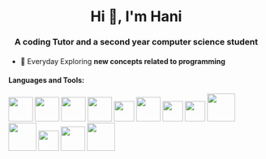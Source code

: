 <h1 align="center">Hi 👋, I'm Hani</h1>

<h3 align="center" style="margin-bottom: 20px;">A coding Tutor and a second year computer science student</h3>
<ul>
  <li>
<p dir = "auto">🌱 Everyday Exploring <strong>new concepts related to programming</strong></p>
  </li>
</ul>
<h4>Languages and Tools:</h4>
<div>
<img src="https://upload.wikimedia.org/wikipedia/commons/1/18/ISO_C%2B%2B_Logo.svg" width="48">
<img src="https://upload.wikimedia.org/wikipedia/commons/c/c3/Python-logo-notext.svg" width="48">
<img src="https://upload.wikimedia.org/wikipedia/commons/a/a7/React-icon.svg" width="48">
<img src="https://upload.wikimedia.org/wikipedia/commons/3/3f/Three.js_Icon.svg" width="48">
<img src="https://upload.wikimedia.org/wikipedia/fr/2/2e/Java_Logo.svg" width="40">
<img src="https://upload.wikimedia.org/wikipedia/commons/6/61/HTML5_logo_and_wordmark.svg" width="48">
<img src="https://upload.wikimedia.org/wikipedia/commons/d/d5/CSS3_logo_and_wordmark.svg" width="40">
<img src="https://upload.wikimedia.org/wikipedia/commons/b/b2/Database-mysql.svg" width="40">
<img src="https://upload.wikimedia.org/wikipedia/commons/0/05/Scikit_learn_logo_small.svg" width="55">
<img src="https://upload.wikimedia.org/wikipedia/commons/e/ed/Pandas_logo.svg" width="55">
<img src="https://upload.wikimedia.org/wikipedia/commons/9/99/Unofficial_JavaScript_logo_2.svg" width="40">
<img src="https://upload.wikimedia.org/wikipedia/commons/b/be/Pygame_logo.svg" width="48">
<img src="https://upload.wikimedia.org/wikipedia/commons/e/e9/Opengl-logo.svg" width="55">
</div>


<!---
Hani0101/Hani0101 is a ✨ special ✨ repository because its `README.md` (this file) appears on your GitHub profile.
You can click the Preview link to take a look at your changes.
--->
